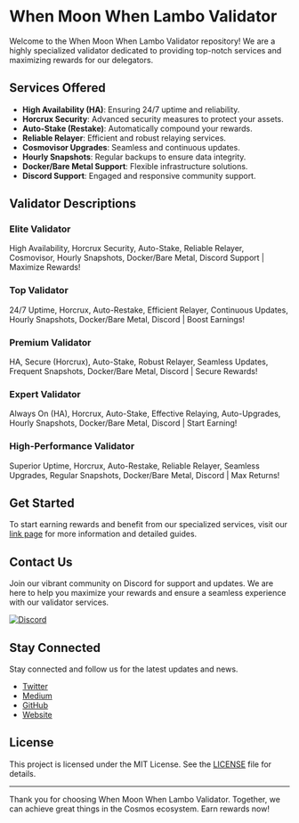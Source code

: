 # When Moon When Lambo Validator

Welcome to the When Moon When Lambo Validator repository! We are a highly specialized validator dedicated to providing top-notch services and maximizing rewards for our delegators. 

## Services Offered

- **High Availability (HA)**: Ensuring 24/7 uptime and reliability.
- **Horcrux Security**: Advanced security measures to protect your assets.
- **Auto-Stake (Restake)**: Automatically compound your rewards.
- **Reliable Relayer**: Efficient and robust relaying services.
- **Cosmovisor Upgrades**: Seamless and continuous updates.
- **Hourly Snapshots**: Regular backups to ensure data integrity.
- **Docker/Bare Metal Support**: Flexible infrastructure solutions.
- **Discord Support**: Engaged and responsive community support.

## Validator Descriptions

### Elite Validator
High Availability, Horcrux Security, Auto-Stake, Reliable Relayer, Cosmovisor, Hourly Snapshots, Docker/Bare Metal, Discord Support | Maximize Rewards!

### Top Validator
24/7 Uptime, Horcrux, Auto-Restake, Efficient Relayer, Continuous Updates, Hourly Snapshots, Docker/Bare Metal, Discord | Boost Earnings!

### Premium Validator
HA, Secure (Horcrux), Auto-Stake, Robust Relayer, Seamless Updates, Frequent Snapshots, Docker/Bare Metal, Discord | Secure Rewards!

### Expert Validator
Always On (HA), Horcrux, Auto-Stake, Effective Relaying, Auto-Upgrades, Hourly Snapshots, Docker/Bare Metal, Discord | Start Earning!

### High-Performance Validator
Superior Uptime, Horcrux, Auto-Restake, Reliable Relayer, Seamless Upgrades, Regular Snapshots, Docker/Bare Metal, Discord | Max Returns!

## Get Started

To start earning rewards and benefit from our specialized services, visit our [link page](https://links.whenmoonwhenlambo.money/) for more information and detailed guides.

## Contact Us

Join our vibrant community on Discord for support and updates. We are here to help you maximize your rewards and ensure a seamless experience with our validator services.

[![Discord](https://img.shields.io/discord/123456789012345678?label=Join%20Us%20on%20Discord&logo=discord&style=for-the-badge)](https://links.whenmoonwhenlambo.money/)

## Stay Connected

Stay connected and follow us for the latest updates and news.

- [Twitter](https://links.whenmoonwhenlambo.money/)
- [Medium](https://links.whenmoonwhenlambo.money/)
- [GitHub](https://links.whenmoonwhenlambo.money/)
- [Website](https://links.whenmoonwhenlambo.money/)

## License

This project is licensed under the MIT License. See the [LICENSE](LICENSE) file for details.

---

Thank you for choosing When Moon When Lambo Validator. Together, we can achieve great things in the Cosmos ecosystem. Earn rewards now!
